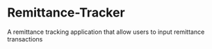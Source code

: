 # Remittance-Tracker
A remittance tracking application that allow users to input remittance transactions
